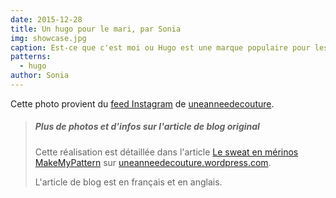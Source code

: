 ```yaml
---
date: 2015-12-28
title: Un hugo pour le mari, par Sonia
img: showcase.jpg
caption: Est-ce que c'est moi ou Hugo est une marque populaire pour les maris ?
patterns:
  - hugo
author: Sonia
---
```


Cette photo provient du [feed Instagram](https://www.instagram.com/p/_1j7FSgynG/)  de [uneanneedecouture](https://uneanneedecouture.wordpress.com/).

> ##### Plus de photos et d'infos sur l'article de blog original
> 
> Cette réalisation est détaillée dans l'article [Le sweat en m&eacute;rinos MakeMyPattern](https://uneanneedecouture.wordpress.com/2015/12/28/le-sweat-en-merinos-makemypattern/) sur [uneanneedecouture.wordpress.com](https://uneanneedecouture.wordpress.com/).
> 
> L'article de blog est en français et en anglais.
